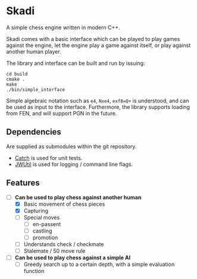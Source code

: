 # Skadi
A simple chess engine written in modern C++.

Skadi comes with a basic interface which can be played to play games against the engine, let the engine play a game against itself, or play against another human player.

The library and interface can be built and run by issuing:
```
cd build
cmake .
make
./bin/simple_interface
```
Simple algebraic notation such as `e4`, `Nxe4`, `exf8=Q+` is understood, and can be used as input to the interface. Furthermore, the library supports loading from FEN, and will support PGN in the future.

## Dependencies

Are supplied as submodules within the git repository.

- [Catch](https://github.com/philsquared/Catch) is used for unit tests.
- [JWUtil](https://github.com/jwbuurlage/JWUtil) is used for logging / command line flags.

## Features

- [ ] **Can be used to play chess against another human**
  - [x] Basic movement of chess pieces
  - [x] Capturing
  - [ ] Special moves
    - [ ] en-passent
    - [ ] castling
    - [ ] promotion
  - [ ] Understands check / checkmate
  - [ ] Stalemate / 50 move rule
- [ ] **Can be used to play chess against a simple AI**
  - [ ] Greedy search up to a certain depth, with a simple evaluation function
